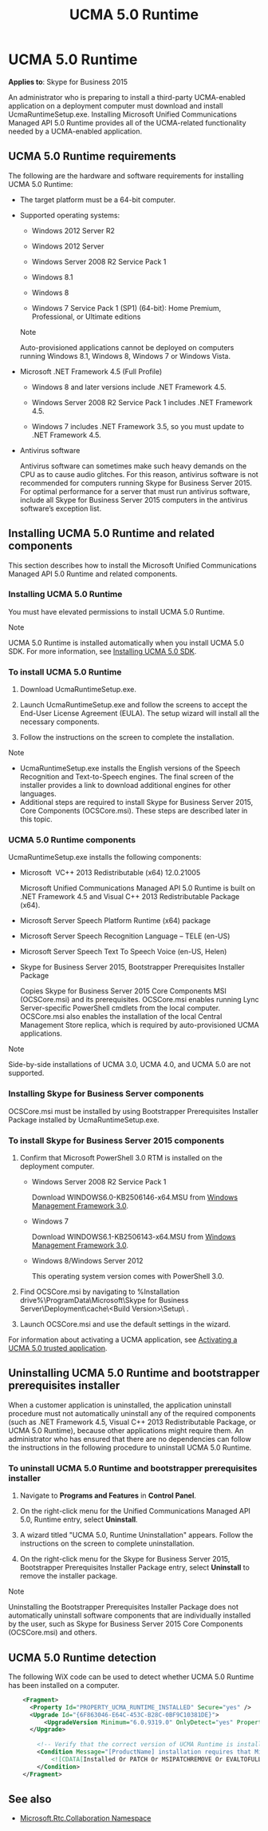 ﻿---
title: UCMA 5.0 Runtime
TOCTitle: UCMA 5.0 Runtime
ms:assetid: 90679514-7bec-4a91-be50-f1020080a60a
ms:mtpsurl: https://msdn.microsoft.com/en-us/library/Dn466090(v=office.16)
ms:contentKeyID: 65240032
ms.date: 07/27/2015
mtps_version: v=office.16
---

# UCMA 5.0 Runtime

**Applies to**: Skype for Business 2015

An administrator who is preparing to install a third-party UCMA-enabled application on a deployment computer must download and install UcmaRuntimeSetup.exe. Installing Microsoft Unified Communications Managed API 5.0 Runtime provides all of the UCMA-related functionality needed by a UCMA-enabled application.

## UCMA 5.0 Runtime requirements

The following are the hardware and software requirements for installing UCMA 5.0 Runtime:

- The target platform must be a 64-bit computer.

- Supported operating systems:
    
  - Windows 2012 Server R2
    
  - Windows 2012 Server
    
  - Windows Server 2008 R2 Service Pack 1
    
  - Windows 8.1
    
  - Windows 8
    
  - Windows 7 Service Pack 1 (SP1) (64-bit): Home Premium, Professional, or Ultimate editions
    
  > [!NOTE]
  > Auto-provisioned applications cannot be deployed on computers running Windows 8.1, Windows 8, Windows 7 or Windows Vista.

- Microsoft .NET Framework 4.5 (Full Profile)
    
  - Windows 8 and later versions include .NET Framework 4.5.
    
  - Windows Server 2008 R2 Service Pack 1 includes .NET Framework 4.5.
    
  - Windows 7 includes .NET Framework 3.5, so you must update to .NET Framework 4.5.

- Antivirus software
    
  Antivirus software can sometimes make such heavy demands on the CPU as to cause audio glitches. For this reason, antivirus software is not recommended for computers running Skype for Business Server 2015. For optimal performance for a server that must run antivirus software, include all Skype for Business Server 2015 computers in the antivirus software’s exception list.

## Installing UCMA 5.0 Runtime and related components

This section describes how to install the Microsoft Unified Communications Managed API 5.0 Runtime and related components.

### Installing UCMA 5.0 Runtime

You must have elevated permissions to install UCMA 5.0 Runtime.

> [!NOTE]
> UCMA 5.0 Runtime is installed automatically when you install UCMA 5.0 SDK. For more information, see [Installing UCMA 5.0 SDK](installing-ucma-5-0-sdk.md).

### To install UCMA 5.0 Runtime

1.  Download UcmaRuntimeSetup.exe.

2.  Launch UcmaRuntimeSetup.exe and follow the screens to accept the End-User License Agreement (EULA). The setup wizard will install all the necessary components.

3.  Follow the instructions on the screen to complete the installation.


> [!NOTE]
> - UcmaRuntimeSetup.exe installs the English versions of the Speech Recognition and Text-to-Speech engines. The final screen of the installer provides a link to download additional engines for other languages.
> - Additional steps are required to install Skype for Business Server 2015, Core Components (OCSCore.msi). These steps are described later in this topic.

### UCMA 5.0 Runtime components

UcmaRuntimeSetup.exe installs the following components:

- Microsoft  VC++ 2013 Redistributable (x64) 12.0.21005
    
  Microsoft Unified Communications Managed API 5.0 Runtime is built on .NET Framework 4.5 and Visual C++ 2013 Redistributable Package (x64).

- Microsoft Server Speech Platform Runtime (x64) package

- Microsoft Server Speech Recognition Language – TELE (en-US)

- Microsoft Server Speech Text To Speech Voice (en-US, Helen)

- Skype for Business Server 2015, Bootstrapper Prerequisites Installer Package
    
  Copies Skype for Business Server 2015 Core Components MSI (OCSCore.msi) and its prerequisites. OCSCore.msi enables running Lync Server-specific PowerShell cmdlets from the local computer. OCSCore.msi also enables the installation of the local Central Management Store replica, which is required by auto-provisioned UCMA applications.


> [!NOTE]
> Side-by-side installations of UCMA 3.0, UCMA 4.0, and UCMA 5.0 are not supported.


### Installing Skype for Business Server components

OCSCore.msi must be installed by using Bootstrapper Prerequisites Installer Package installed by UcmaRuntimeSetup.exe.

### To install Skype for Business Server 2015 components

1. Confirm that Microsoft PowerShell 3.0 RTM is installed on the deployment computer.
    
    - Windows Server 2008 R2 Service Pack 1
        
      Download WINDOWS6.0-KB2506146-x64.MSU from [Windows Management Framework 3.0](https://www.microsoft.com/download/details.aspx?id=34595).
    
    - Windows 7
        
      Download WINDOWS6.1-KB2506143-x64.MSU from [Windows Management Framework 3.0](https://www.microsoft.com/download/details.aspx?id=34595).
    
    - Windows 8/Windows Server 2012
        
      This operating system version comes with PowerShell 3.0.

2. Find OCSCore.msi by navigating to %Installation drive%\\ProgramData\\Microsoft\\Skype for Business Server\\Deployment\\cache\\\<Build Version\>\\Setup\\ .

3. Launch OCSCore.msi and use the default settings in the wizard.

For information about activating a UCMA application, see [Activating a UCMA 5.0 trusted application](activating-a-ucma-5-0-trusted-application.md).

## Uninstalling UCMA 5.0 Runtime and bootstrapper prerequisites installer

When a customer application is uninstalled, the application uninstall procedure must not automatically uninstall any of the required components (such as .NET Framework 4.5, Visual C++ 2013 Redistributable Package, or UCMA 5.0 Runtime), because other applications might require them. An administrator who has ensured that there are no dependencies can follow the instructions in the following procedure to uninstall UCMA 5.0 Runtime.

### To uninstall UCMA 5.0 Runtime and bootstrapper prerequisites installer

1.  Navigate to **Programs and Features** in **Control Panel**.

2.  On the right-click menu for the Unified Communications Managed API 5.0, Runtime entry, select **Uninstall**.

3.  A wizard titled "UCMA 5.0, Runtime Uninstallation" appears. Follow the instructions on the screen to complete uninstallation.

4.  On the right-click menu for the Skype for Business Server 2015,  Bootstrapper Prerequisites Installer Package entry, select **Uninstall** to remove the installer package.


> [!NOTE]
> Uninstalling the Bootstrapper Prerequisites Installer Package does not automatically uninstall software components that are individually installed by the user, such as Skype for Business Server 2015 Core Components (OCSCore.msi) and others.



## UCMA 5.0 Runtime detection

The following WiX code can be used to detect whether UCMA 5.0 Runtime has been installed on a computer.

```xml
    <Fragment>
      <Property Id="PROPERTY_UCMA_RUNTIME_INSTALLED" Secure="yes" />
      <Upgrade Id="{6F863046-E64C-453C-B28C-0BF9C10381DE}">
          <UpgradeVersion Minimum="6.0.9319.0" OnlyDetect="yes" Property="UCMA_PROPERTY_UCMA_RUNTIME_INSTALLED" />
      </Upgrade>
     
        <!-- Verify that the correct version of UCMA Runtime is installed -->
        <Condition Message="[ProductName] installation requires that Microsoft Unified Communications Managed API 5.0, [BuildNumber] already installed. Installation cannot continue.">
            <![CDATA[Installed Or PATCH Or MSIPATCHREMOVE Or EVALTOFULL Or REMOVE Or UCMA_PROPERTY_UCMA_RUNTIME_INSTALLED]]>
        </Condition>
    </Fragment>
```

## See also

- [Microsoft.Rtc.Collaboration Namespace](https://docs.microsoft.com/dotnet/api/microsoft.rtc.collaboration?view=ucma-api-5.0)